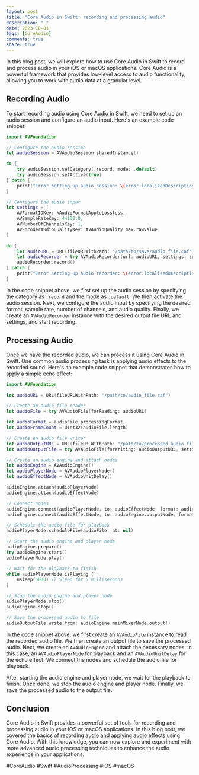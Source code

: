 ```yaml
---
layout: post
title: "Core Audio in Swift: recording and processing audio"
description: " "
date: 2023-10-01
tags: [CoreAudio]
comments: true
share: true
---
```


In this blog post, we will explore how to use Core Audio in Swift to record and process audio in your iOS or macOS applications. Core Audio is a powerful framework that provides low-level access to audio functionality, allowing you to work with audio data at a granular level.

## Recording Audio

To start recording audio using Core Audio in Swift, we need to set up an audio session and configure an audio input. Here's an example code snippet:

```swift
import AVFoundation

// Configure the audio session
let audioSession = AVAudioSession.sharedInstance()

do {
    try audioSession.setCategory(.record, mode: .default)
    try audioSession.setActive(true)
} catch {
    print("Error setting up audio session: \(error.localizedDescription)")
}

// Configure the audio input
let settings = [
    AVFormatIDKey: kAudioFormatAppleLossless,
    AVSampleRateKey: 44100.0,
    AVNumberOfChannelsKey: 1,
    AVEncoderAudioQualityKey: AVAudioQuality.max.rawValue
]

do {
    let audioURL = URL(fileURLWithPath: "/path/to/save/audio_file.caf")
    let audioRecorder = try AVAudioRecorder(url: audioURL, settings: settings)
    audioRecorder.record()
} catch {
    print("Error setting up audio recorder: \(error.localizedDescription)")
}
```

In the code snippet above, we first set up the audio session by specifying the category as `.record` and the mode as `.default`. We then activate the audio session. Next, we configure the audio input by specifying the desired format, sample rate, number of channels, and audio quality. Finally, we create an `AVAudioRecorder` instance with the desired output file URL and settings, and start recording.

## Processing Audio

Once we have the recorded audio, we can process it using Core Audio in Swift. One common audio processing task is applying audio effects to the recorded sound. Here's an example code snippet that demonstrates how to apply a simple echo effect:

```swift
import AVFoundation

let audioURL = URL(fileURLWithPath: "/path/to/audio_file.caf")

// Create an audio file reader
let audioFile = try AVAudioFile(forReading: audioURL)

let audioFormat = audioFile.processingFormat
let audioFrameCount = UInt32(audioFile.length)

// Create an audio file writer
let audioOutputURL = URL(fileURLWithPath: "/path/to/processed_audio_file.caf")
let audioOutputFile = try AVAudioFile(forWriting: audioOutputURL, settings: audioFormat.settings)

// Create an audio engine and attach nodes
let audioEngine = AVAudioEngine()
let audioPlayerNode = AVAudioPlayerNode()
let audioEffectNode = AVAudioUnitDelay()

audioEngine.attach(audioPlayerNode)
audioEngine.attach(audioEffectNode)

// Connect nodes
audioEngine.connect(audioPlayerNode, to: audioEffectNode, format: audioFormat)
audioEngine.connect(audioEffectNode, to: audioEngine.outputNode, format: audioFormat)

// Schedule the audio file for playback
audioPlayerNode.scheduleFile(audioFile, at: nil)

// Start the audio engine and player node
audioEngine.prepare()
try audioEngine.start()
audioPlayerNode.play()

// Wait for the playback to finish
while audioPlayerNode.isPlaying {
    usleep(5000) // Sleep for 5 milliseconds
}

// Stop the audio engine and player node
audioPlayerNode.stop()
audioEngine.stop()

// Save the processed audio to file
audioOutputFile.write(from: audioEngine.mainMixerNode.output!)
```

In the code snippet above, we first create an `AVAudioFile` instance to read the recorded audio file. We then create an output file to save the processed audio. Next, we create an `AVAudioEngine` and attach the necessary nodes, in this case, an `AVAudioPlayerNode` for playback and an `AVAudioUnitDelay` for the echo effect. We connect the nodes and schedule the audio file for playback.

After starting the audio engine and player node, we wait for the playback to finish. Once done, we stop the audio engine and player node. Finally, we save the processed audio to the output file.

## Conclusion

Core Audio in Swift provides a powerful set of tools for recording and processing audio in your iOS or macOS applications. In this blog post, we covered the basics of recording audio and applying audio effects using Core Audio. With this knowledge, you can now explore and experiment with more advanced audio processing techniques to enhance the audio experience in your applications.

#CoreAudio #Swift #AudioProcessing #iOS #macOS